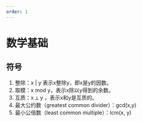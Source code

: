 ```yaml
---
order: 1
---
```


# 数学基础

## 符号

1. 整除：x | y 表示x整除y，即x是y的因数。
2. 取模：x mod y，表示x除以y得到的余数。
3. 互质：x ⟂ y ，表示x和y是互质的。
4. 最大公约数（greatest common divider）：gcd(x,y)
5. 最小公倍数（least common multiple）：lcm(x, y)
